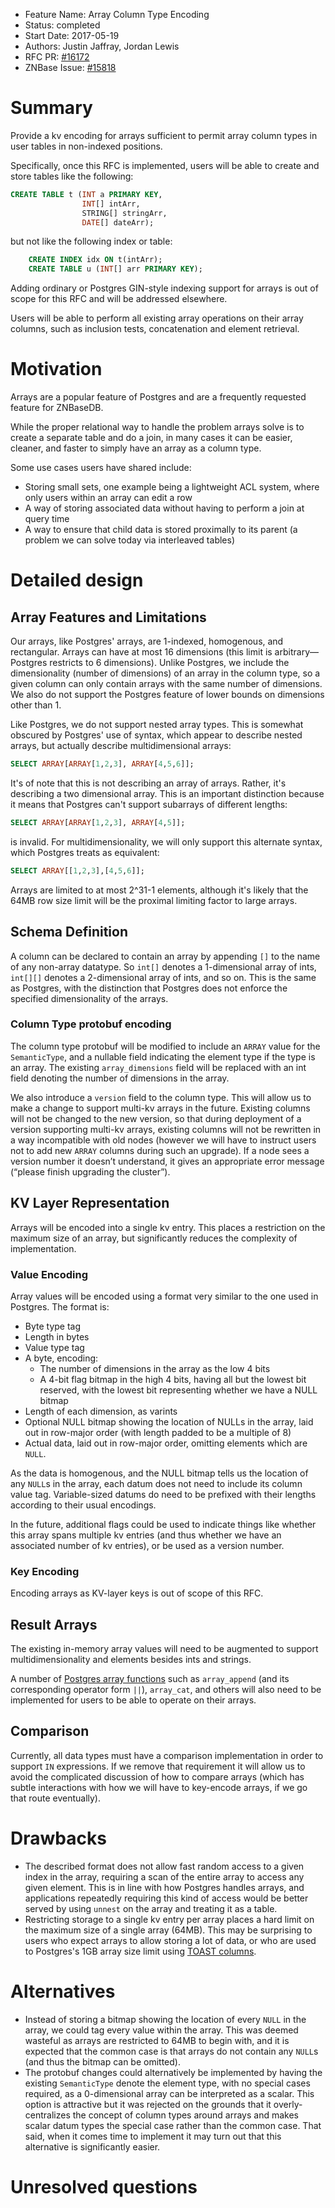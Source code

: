 - Feature Name: Array Column Type Encoding
- Status: completed
- Start Date: 2017-05-19
- Authors: Justin Jaffray, Jordan Lewis
- RFC PR: [#16172](https://github.com/znbasedb/znbase/pull/16172)
- ZNBase Issue: [#15818](https://github.com/znbasedb/znbase/issues/15818)

# Summary

Provide a kv encoding for arrays sufficient to permit array column types in
user tables in non-indexed positions.

Specifically, once this RFC is implemented, users will be able to create and
store tables like the following:

```sql
CREATE TABLE t (INT a PRIMARY KEY,
                INT[] intArr,
                STRING[] stringArr,
                DATE[] dateArr);
```

but not like the following index or table:

```sql
    CREATE INDEX idx ON t(intArr);
    CREATE TABLE u (INT[] arr PRIMARY KEY);
```

Adding ordinary or Postgres GIN-style indexing support for arrays is out of
scope for this RFC and will be addressed elsewhere.

Users will be able to perform all existing array operations on their array
columns, such as inclusion tests, concatenation and element retrieval.

# Motivation

Arrays are a popular feature of Postgres and are a frequently requested feature
for ZNBaseDB.

While the proper relational way to handle the problem arrays solve is to
create a separate table and do a join, in many cases it can be easier,
cleaner, and faster to simply have an array as a column type.

Some use cases users have shared include:

* Storing small sets, one example being a lightweight ACL system, where only users within an array can edit a row
* A way of storing associated data without having to perform a join at query time
* A way to ensure that child data is stored proximally to its parent (a problem we can solve today via interleaved tables)

# Detailed design

## Array Features and Limitations

Our arrays, like Postgres' arrays, are 1-indexed, homogenous, and
rectangular. Arrays can have at most 16 dimensions (this limit is
arbitrary—Postgres restricts to 6 dimensions). Unlike Postgres, we include
the dimensionality (number of dimensions) of an array in the column type, so
a given column can only contain arrays with the same number of dimensions.
We also do not support the Postgres feature of lower bounds on dimensions
other than 1.

Like Postgres, we do not support nested array types.
This is somewhat obscured by Postgres' use of syntax, which appear to
describe nested arrays, but actually describe multidimensional arrays:
```sql
SELECT ARRAY[ARRAY[1,2,3], ARRAY[4,5,6]];
```
It's of note that this is not describing an array of arrays.
Rather, it's describing a two dimensional array. This is an
important distinction because it means that Postgres can't support
subarrays of different lengths:
```sql
SELECT ARRAY[ARRAY[1,2,3], ARRAY[4,5]];
```
is invalid.
For multidimensionality, we will only support this alternate syntax, which Postgres treats
as equivalent:
```sql
SELECT ARRAY[[1,2,3],[4,5,6]];
```

Arrays are limited to at most 2^31-1 elements, although it's likely that the 64MB
row size limit will be the proximal limiting factor to large arrays.

## Schema Definition

A column can be declared to contain an array by appending `[]` to the name
of any non-array datatype. So `int[]` denotes a 1-dimensional array of ints,
`int[][]` denotes a 2-dimensional array of ints, and so on.
This is the same as Postgres, with the distinction that Postgres does not
enforce the specified dimensionality of the arrays.

### Column Type protobuf encoding

The column type protobuf will be modified to include an `ARRAY` value for
the `SemanticType`, and a nullable field indicating the element type if the type is
an array. The existing `array_dimensions` field will be replaced with an int
field denoting the number of dimensions in the array.

We also introduce a `version` field to the column type.
This will allow us to make a change to support multi-kv arrays in the future.
Existing columns will not be changed to the new version, so that during
deployment of a version supporting multi-kv arrays, existing columns will not
be rewritten in a way incompatible with old nodes (however we will have to
instruct users not to add new `ARRAY` columns during such an upgrade).
If a node sees a version number it doesn’t understand, it gives an appropriate
error message (“please finish upgrading the cluster”).

## KV Layer Representation

Arrays will be encoded into a single kv entry. This places a restriction on the
maximum size of an array, but significantly reduces the complexity of
implementation.

### Value Encoding

Array values will be encoded using a format very similar to the one used in
Postgres. The format is:

* Byte type tag
* Length in bytes
* Value type tag
* A byte, encoding:
    * The number of dimensions in the array as the low 4 bits
    * A 4-bit flag bitmap in the high 4 bits, having all but the lowest bit
      reserved, with the lowest bit representing whether we have a NULL bitmap
* Length of each dimension, as varints
* Optional NULL bitmap showing the location of NULLs in the array, laid out
in row-major order (with length padded to be a multiple of 8)
* Actual data, laid out in row-major order, omitting elements which are `NULL`.

As the data is homogenous, and the NULL bitmap tells us the location of any
`NULL`s in the array, each datum does not need to include its column value
tag. Variable-sized datums do need to be prefixed with their lengths according
to their usual encodings.

In the future, additional flags could be used to indicate things like
whether this array spans multiple kv entries (and thus whether we have an
associated number of kv entries), or be used as a version number.

### Key Encoding

Encoding arrays as KV-layer keys is out of scope of this RFC.

## Result Arrays

The existing in-memory array values will need to be augmented to support
multidimensionality and elements besides ints and strings.

A number of [Postgres array
functions](https://www.postgresql.org/docs/10/static/functions-array.html)
such as `array_append` (and its corresponding operator form `||`),
`array_cat`, and others will also need to be implemented for users to be
able to operate on their arrays.

## Comparison

Currently, all data types must have a comparison implementation in order
to support `IN` expressions. If we remove that requirement it will allow
us to avoid the complicated discussion of how to compare arrays
(which has subtle interactions with how we will have to key-encode
arrays, if we go that route eventually).

# Drawbacks

* The described format does not allow fast random access to a given
index in the array, requiring a scan of the entire array to access any given
element. This is in line with how Postgres handles arrays, and applications
repeatedly requiring this kind of access would be better served by using
`unnest` on the array and treating it as a table.
* Restricting storage to a single kv entry per array places a hard limit on
the maximum size of a single array (64MB). This may be surprising to users who
expect arrays to allow storing a lot of data, or who are used to Postgres's
1GB array size limit using
[TOAST columns](https://www.postgresql.org/docs/9.5/static/storage-toast.html).

# Alternatives

* Instead of storing a bitmap showing the location of every `NULL` in the
array, we could tag every value within the array.
This was deemed wasteful as arrays are restricted to 64MB to begin
with, and it is expected that the common case is that arrays do not contain
any `NULL`s (and thus the bitmap can be omitted).
* The protobuf changes could alternatively be implemented by having the
existing `SemanticType` denote the element type, with no special cases required, as
a 0-dimensional array can be interpreted as a scalar. This option is
attractive but it was rejected on the grounds that it overly-centralizes the
concept of column types around arrays and makes scalar datum types the special
case rather than the common case. That said, when it comes time to implement
it may turn out that this alternative is significantly easier.

# Unresolved questions
